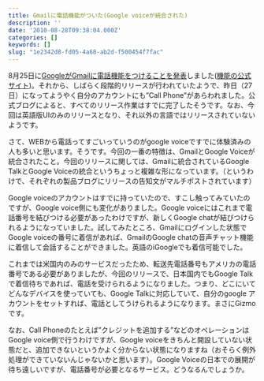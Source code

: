 ```yaml
---
title: Gmailに電話機能がついた(Google voiceが統合された)
description: ''
date: '2010-08-28T09:38:04.000Z'
categories: []
keywords: []
slug: "1e2342d8-fd05-4a68-ab2d-f500454f7fac"
---
```

8月25日に[GoogleがGmailに電話機能をつけることを発表](http://gmailblog.blogspot.com/2010/08/call-phones-from-gmail.html)しました([機能の公式サイト](http://gmail.com/call))。それから、しばらく段階的リリースが行われていたようで、昨日（27日）になってようやく自分のアカウントにも”Call Phone”があらわれました。公式ブログによると、すべてのリリース作業はすでに完了したそうです。なお、今回は英語版UIのみのリリースとなり、それ以外の言語ではリリースされていないようです。

さて、WEBから電話ってすごいっていうのがgoogle voiceですでに体験済みの人も多いと思います。そうです。今回の一番の特徴は、GmailとGoogle Voiceが統合されたこと。今回のリリースに関しては、Gmailに統合されているGoogle TalkとGoogle Voiceの統合というちょっと複雑な形になっています。（というわけで、それぞれの製品ブログにリリースの告知文がマルチポストされています）

Google voiceのアカウントはすでに持っていたので、すこし触ってみていたのですが、Google voice側にも変化がありました。Google voiceにはこれまで電話番号を結びつける必要があったわけですが、新しくGoogle chatが結びつけられるようになっていました。試してみたところ、Gmailにログインした状態でGoogle voiceの番号に着信があれば、GmailのGoogle chatの音声チャット機能に着信して会話することができました。英語のiGoogleでも着信可能でした。

これまでは米国内のみのサービスだったため、転送先電話番号もアメリカの電話番号である必要がありましたが、今回のリリースで、日本国内でもGoogle Talkで着信待ちであれば、電話を受けられるようになりました。つまり、どこにいてどんなデバイスを使っていても、Google Talkに対応していて、自分のgoogle アカウントをセットすれば、電話としてうけられるようになります。まさにGizmoです。

なお、Call Phoneのたとえば”クレジットを追加する”などのオペレーションはGoogle voice側で行うわけですが、Google voiceをきちんと開設していない状態だと、追加できないというかよく分からない状態になりますね（おそらく例外処理ができていないんじゃないかと思います）。Google Voiceの日本での展開が待ち遠しいですが、電話番号が必要となるサービス。どうなるんでしょうか。